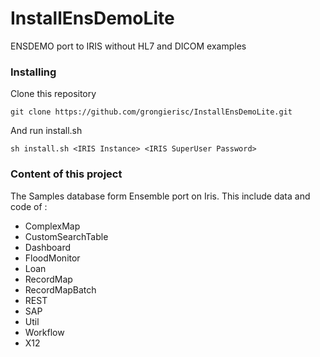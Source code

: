 # InstallEnsDemoLite

ENSDEMO port to IRIS without HL7 and DICOM examples

### Installing

Clone this repository

```
git clone https://github.com/grongierisc/InstallEnsDemoLite.git
```

And run install.sh

```
sh install.sh <IRIS Instance> <IRIS SuperUser Password>
```

### Content of this project

The Samples database form Ensemble port on Iris.
This include data and code of :

* ComplexMap
* CustomSearchTable
* Dashboard
* FloodMonitor
* Loan
* RecordMap
* RecordMapBatch
* REST
* SAP
* Util
* Workflow
* X12


